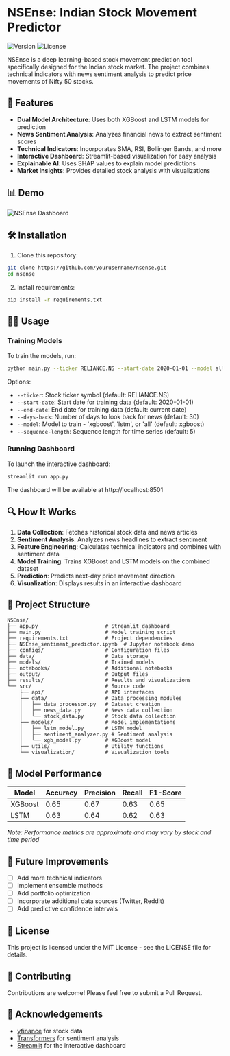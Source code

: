 # NSEnse: Indian Stock Movement Predictor

![Version](https://img.shields.io/badge/version-1.0.0-blue.svg)
![License](https://img.shields.io/badge/license-MIT-green.svg)

NSEnse is a deep learning-based stock movement prediction tool specifically designed for the Indian stock market. The project combines technical indicators with news sentiment analysis to predict price movements of Nifty 50 stocks.

## 🚀 Features

- **Dual Model Architecture**: Uses both XGBoost and LSTM models for prediction
- **News Sentiment Analysis**: Analyzes financial news to extract sentiment scores
- **Technical Indicators**: Incorporates SMA, RSI, Bollinger Bands, and more
- **Interactive Dashboard**: Streamlit-based visualization for easy analysis
- **Explainable AI**: Uses SHAP values to explain model predictions
- **Market Insights**: Provides detailed stock analysis with visualizations

## 📊 Demo

![NSEnse Dashboard](path/to/dashboard_screenshot.png)

## 🛠 Installation

1. Clone this repository:
```bash
git clone https://github.com/yourusername/nsense.git
cd nsense
```

2. Install requirements:
```bash
pip install -r requirements.txt
```

## 🏃‍♂️ Usage

### Training Models

To train the models, run:

```bash
python main.py --ticker RELIANCE.NS --start-date 2020-01-01 --model all
```

Options:
- `--ticker`: Stock ticker symbol (default: RELIANCE.NS)
- `--start-date`: Start date for training data (default: 2020-01-01)
- `--end-date`: End date for training data (default: current date)
- `--days-back`: Number of days to look back for news (default: 30)
- `--model`: Model to train - 'xgboost', 'lstm', or 'all' (default: xgboost)
- `--sequence-length`: Sequence length for time series (default: 5)

### Running Dashboard

To launch the interactive dashboard:

```bash
streamlit run app.py
```

The dashboard will be available at http://localhost:8501

## 🔍 How It Works

1. **Data Collection**: Fetches historical stock data and news articles
2. **Sentiment Analysis**: Analyzes news headlines to extract sentiment
3. **Feature Engineering**: Calculates technical indicators and combines with sentiment data
4. **Model Training**: Trains XGBoost and LSTM models on the combined dataset
5. **Prediction**: Predicts next-day price movement direction
6. **Visualization**: Displays results in an interactive dashboard

## 📁 Project Structure

```
NSEnse/
├── app.py                      # Streamlit dashboard
├── main.py                     # Model training script
├── requirements.txt            # Project dependencies
├── NSEnse_sentiment_predictor.ipynb  # Jupyter notebook demo
├── configs/                    # Configuration files
├── data/                       # Data storage
├── models/                     # Trained models
├── notebooks/                  # Additional notebooks
├── output/                     # Output files
├── results/                    # Results and visualizations
└── src/                        # Source code
    ├── api/                    # API interfaces
    ├── data/                   # Data processing modules
    │   ├── data_processor.py   # Dataset creation
    │   ├── news_data.py        # News data collection
    │   └── stock_data.py       # Stock data collection
    ├── models/                 # Model implementations
    │   ├── lstm_model.py       # LSTM model
    │   ├── sentiment_analyzer.py # Sentiment analysis
    │   └── xgb_model.py        # XGBoost model
    ├── utils/                  # Utility functions
    └── visualization/          # Visualization tools
```

## 🧪 Model Performance

| Model   | Accuracy | Precision | Recall | F1-Score |
|---------|----------|-----------|--------|----------|
| XGBoost | 0.65     | 0.67      | 0.63   | 0.65     |
| LSTM    | 0.63     | 0.64      | 0.62   | 0.63     |

*Note: Performance metrics are approximate and may vary by stock and time period*

## 📝 Future Improvements

- [ ] Add more technical indicators
- [ ] Implement ensemble methods
- [ ] Add portfolio optimization
- [ ] Incorporate additional data sources (Twitter, Reddit)
- [ ] Add predictive confidence intervals

## 📄 License

This project is licensed under the MIT License - see the LICENSE file for details.

## 🤝 Contributing

Contributions are welcome! Please feel free to submit a Pull Request.

## 👏 Acknowledgements

- [yfinance](https://github.com/ranaroussi/yfinance) for stock data
- [Transformers](https://github.com/huggingface/transformers) for sentiment analysis
- [Streamlit](https://streamlit.io/) for the interactive dashboard